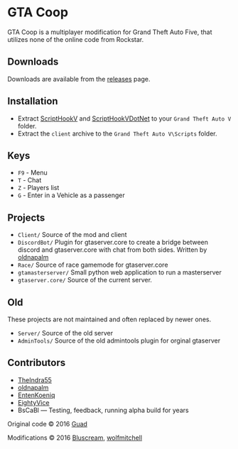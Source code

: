 # GTA Coop
GTA Coop is a multiplayer modification for Grand Theft Auto Five, that utilizes none of the online code from Rockstar.

## Downloads
Downloads are available from the [releases](https://github.com/oldnapalm/GTACoOp/releases) page.

## Installation

* Extract [ScriptHookV](http://www.dev-c.com/gtav/scripthookv/) and [ScriptHookVDotNet](https://github.com/scripthookvdotnet/scripthookvdotnet) to your `Grand Theft Auto V` folder.
* Extract the `client` archive to the `Grand Theft Auto V\Scripts` folder.

## Keys

* `F9` - Menu
* `T` - Chat
* `Z` - Players list
* `G` - Enter in a Vehicle as a passenger

## Projects

* `Client/` Source of the mod and client 
* `DiscordBot/` Plugin for gtaserver.core to create a bridge between discord and gtaserver.core with chat from both sides. Written by [oldnapalm](https://github.com/oldnapalm)
* `Race/` Source of race gamemode for gtaserver.core
* `gtamasterserver/` Small python web application to run a masterserver
* `gtaserver.core/` Source of the current server.

## Old

These projects are not maintained and often replaced by newer ones.

* `Server/` Source of the old server
* `AdminTools/` Source of the old admintools plugin for orginal gtaserver

## Contributors

* [TheIndra55](https://github.com/theindra55)
* [oldnapalm](https://github.com/oldnapalm)
* [EntenKoeniq](https://github.com/EntenKoeniq)
* [EightyVice](https://github.com/EightyVice)
* BsCaBl — Testing, feedback, running alpha build for years

Original code © 2016 [Guad](https://github.com/Guad)

Modifications © 2016 [Bluscream](https://github.com/Bluscream), [wolfmitchell](https://github.com/soccermitchy)

